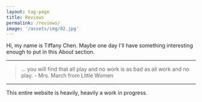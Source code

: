 ```yaml
---
layout: tag-page
title: Reviews
permalink: /reviews/
image: '/assets/img/02.jpg'
---
```


Hi, my name is Tiffany Chen. Maybe one day I'll have something interesting enough to put in this About section.


***

> ... you will find that all play and no work is as bad as all work and no play. - Mrs. March from Little Women



***

This entire website is heavily, heavily a work in progress.